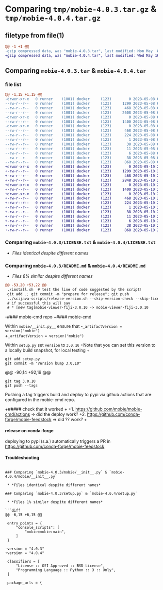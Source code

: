 # Comparing `tmp/mobie-4.0.3.tar.gz` & `tmp/mobie-4.0.4.tar.gz`

## filetype from file(1)

```diff
@@ -1 +1 @@
-gzip compressed data, was "mobie-4.0.3.tar", last modified: Mon May  8 08:50:36 2023, max compression
+gzip compressed data, was "mobie-4.0.4.tar", last modified: Wed May 10 22:00:11 2023, max compression
```

## Comparing `mobie-4.0.3.tar` & `mobie-4.0.4.tar`

### file list

```diff
@@ -1,15 +1,15 @@
-drwxr-xr-x   0 runner    (1001) docker     (123)        0 2023-05-08 08:50:36.916808 mobie-4.0.3/
--rw-r--r--   0 runner    (1001) docker     (123)     1299 2023-05-08 08:50:35.000000 mobie-4.0.3/LICENSE.txt
--rw-r--r--   0 runner    (1001) docker     (123)      468 2023-05-08 08:50:36.916808 mobie-4.0.3/PKG-INFO
--rw-r--r--   0 runner    (1001) docker     (123)     2608 2023-05-08 08:50:35.000000 mobie-4.0.3/README.md
-drwxr-xr-x   0 runner    (1001) docker     (123)        0 2023-05-08 08:50:36.916808 mobie-4.0.3/mobie/
--rw-r--r--   0 runner    (1001) docker     (123)     1400 2023-05-08 08:50:35.000000 mobie-4.0.3/mobie/__init__.py
-drwxr-xr-x   0 runner    (1001) docker     (123)        0 2023-05-08 08:50:36.916808 mobie-4.0.3/mobie.egg-info/
--rw-r--r--   0 runner    (1001) docker     (123)      468 2023-05-08 08:50:36.000000 mobie-4.0.3/mobie.egg-info/PKG-INFO
--rw-r--r--   0 runner    (1001) docker     (123)      224 2023-05-08 08:50:36.000000 mobie-4.0.3/mobie.egg-info/SOURCES.txt
--rw-r--r--   0 runner    (1001) docker     (123)        1 2023-05-08 08:50:36.000000 mobie-4.0.3/mobie.egg-info/dependency_links.txt
--rw-r--r--   0 runner    (1001) docker     (123)       38 2023-05-08 08:50:36.000000 mobie-4.0.3/mobie.egg-info/entry_points.txt
--rw-r--r--   0 runner    (1001) docker     (123)       11 2023-05-08 08:50:36.000000 mobie-4.0.3/mobie.egg-info/requires.txt
--rw-r--r--   0 runner    (1001) docker     (123)        6 2023-05-08 08:50:36.000000 mobie-4.0.3/mobie.egg-info/top_level.txt
--rw-r--r--   0 runner    (1001) docker     (123)       38 2023-05-08 08:50:36.916808 mobie-4.0.3/setup.cfg
--rw-r--r--   0 runner    (1001) docker     (123)      868 2023-05-08 08:50:35.000000 mobie-4.0.3/setup.py
+drwxr-xr-x   0 runner    (1001) docker     (123)        0 2023-05-10 22:00:11.989249 mobie-4.0.4/
+-rw-r--r--   0 runner    (1001) docker     (123)     1299 2023-05-10 22:00:10.000000 mobie-4.0.4/LICENSE.txt
+-rw-r--r--   0 runner    (1001) docker     (123)      468 2023-05-10 22:00:11.989249 mobie-4.0.4/PKG-INFO
+-rw-r--r--   0 runner    (1001) docker     (123)     2848 2023-05-10 22:00:10.000000 mobie-4.0.4/README.md
+drwxr-xr-x   0 runner    (1001) docker     (123)        0 2023-05-10 22:00:11.989249 mobie-4.0.4/mobie/
+-rw-r--r--   0 runner    (1001) docker     (123)     1400 2023-05-10 22:00:10.000000 mobie-4.0.4/mobie/__init__.py
+drwxr-xr-x   0 runner    (1001) docker     (123)        0 2023-05-10 22:00:11.989249 mobie-4.0.4/mobie.egg-info/
+-rw-r--r--   0 runner    (1001) docker     (123)      468 2023-05-10 22:00:11.000000 mobie-4.0.4/mobie.egg-info/PKG-INFO
+-rw-r--r--   0 runner    (1001) docker     (123)      224 2023-05-10 22:00:11.000000 mobie-4.0.4/mobie.egg-info/SOURCES.txt
+-rw-r--r--   0 runner    (1001) docker     (123)        1 2023-05-10 22:00:11.000000 mobie-4.0.4/mobie.egg-info/dependency_links.txt
+-rw-r--r--   0 runner    (1001) docker     (123)       38 2023-05-10 22:00:11.000000 mobie-4.0.4/mobie.egg-info/entry_points.txt
+-rw-r--r--   0 runner    (1001) docker     (123)       11 2023-05-10 22:00:11.000000 mobie-4.0.4/mobie.egg-info/requires.txt
+-rw-r--r--   0 runner    (1001) docker     (123)        6 2023-05-10 22:00:11.000000 mobie-4.0.4/mobie.egg-info/top_level.txt
+-rw-r--r--   0 runner    (1001) docker     (123)       38 2023-05-10 22:00:11.989249 mobie-4.0.4/setup.cfg
+-rw-r--r--   0 runner    (1001) docker     (123)      868 2023-05-10 22:00:10.000000 mobie-4.0.4/setup.py
```

### Comparing `mobie-4.0.3/LICENSE.txt` & `mobie-4.0.4/LICENSE.txt`

 * *Files identical despite different names*

### Comparing `mobie-4.0.3/README.md` & `mobie-4.0.4/README.md`

 * *Files 8% similar despite different names*

```diff
@@ -53,20 +53,22 @@
 ./install.sh  # test the line of code suggested by the script!
 git add .; git commit -m "prepare for release"; git push
 ../scijava-scripts/release-version.sh --skip-version-check --skip-license-update
 # if successful this will say
 # * [new tag]mobie-viewer-fiji-3.0.10 -> mobie-viewer-fiji-3.0.10
 ```
 
-#### mobie-cmd repo
+#### mobie-cmd
 
 Within `mobie/__init.py__` ensure that
-`_artifactVersion = version("mobie")`   
+`_artifactVersion = version("mobie")`
 
 Within `setup.py` set `version` to `3.0.10`
+Note that you can set this version to a locally build snapshot, for local testing
+
 
 ```
 git add setup.py
 git commit -m "Version bump 3.0.10"
 ```
 
 
@@ -90,14 +92,19 @@
 ```
 git tag 3.0.10
 git push --tags
 ```
 
 Pushing a tag triggers build and deploy to pypi via github actions that are configured in the mobie-cmd repo.
 
+##### check that it worked
+
+1. https://github.com/mobie/mobie-cmd/actions => did the deploy work?
+2. https://github.com/conda-forge/mobie-feedstock => did ?? work?
+
 #### release on conda-forge
 
 deploying to pypi (s.a.) automatically triggers a PR in https://github.com/conda-forge/mobie-feedstock
 
 
 #### Troubleshooting
```

### Comparing `mobie-4.0.3/mobie/__init__.py` & `mobie-4.0.4/mobie/__init__.py`

 * *Files identical despite different names*

### Comparing `mobie-4.0.3/setup.py` & `mobie-4.0.4/setup.py`

 * *Files 1% similar despite different names*

```diff
@@ -6,15 +6,15 @@
 
 entry_points = {
     "console_scripts": [
         "mobie=mobie:main",
     ]
 }
 
-version = "4.0.3"
+version = "4.0.4"
 
 classifiers = [
     "License :: OSI Approved :: BSD License",
     "Programming Language :: Python :: 3 :: Only",
 ]
 
 package_urls = {
```


